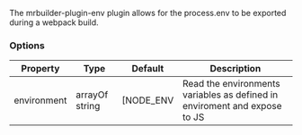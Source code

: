 The mrbuilder-plugin-env plugin allows for the process.env to be exported
during a webpack build.



### Options
| Property      | Type       | Default      | Description                      |
| ------------- | -----------| -------------| ---------------------------------|
| environment   | arrayOf string| [NODE_ENV | Read the environments variables as defined in enviroment and expose to JS |

